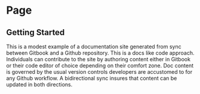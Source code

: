 # Page

## Getting Started

This is a modest example of a documentation site generated from sync between Gitbook and a Github repository. This is a docs like code approach. Individuals can contribute to the site by authoring content either in Gitbook or their code editor of choice depending on their comfort zone. Doc content is governed by the usual version controls developers are accustomed to for any Github workflow. A bidirectional sync insures that content can be updated in both directions.

